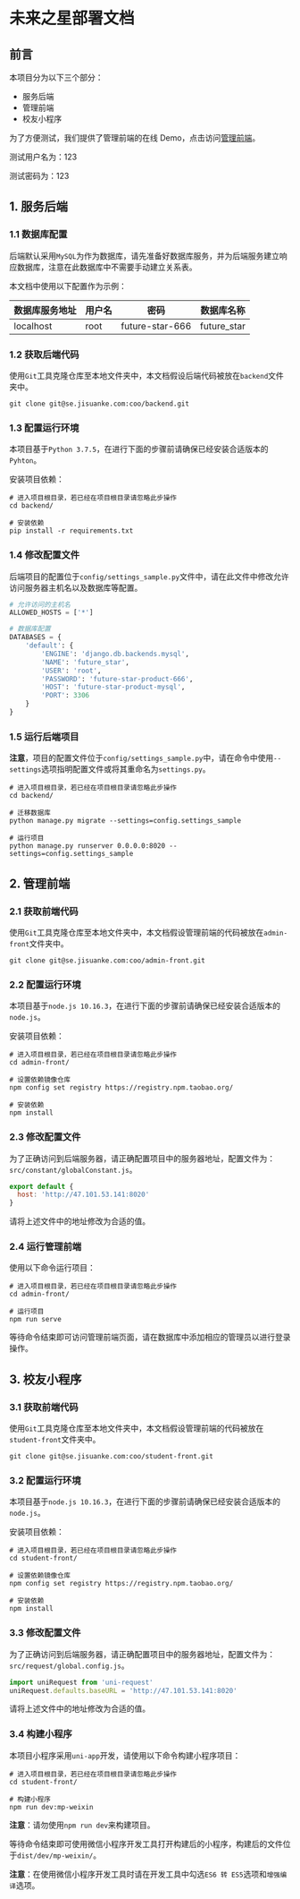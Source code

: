 # 未来之星部署文档

## 前言

本项目分为以下三个部分：

- 服务后端
- 管理前端
- 校友小程序

为了方便测试，我们提供了管理前端的在线 Demo，点击访问[管理前端](http://47.101.53.141:8021/)。

测试用户名为：123

测试密码为：123

## 1. 服务后端

### 1.1 数据库配置

后端默认采用`MySQL`为作为数据库，请先准备好数据库服务，并为后端服务建立响应数据库，注意在此数据库中不需要手动建立关系表。

本文档中使用以下配置作为示例：

| 数据库服务地址 | 用户名 | 密码            | 数据库名称  |
| -------------- | ------ | --------------- | ----------- |
| localhost      | root   | future-star-666 | future_star |

### 1.2 获取后端代码

使用`Git`工具克隆仓库至本地文件夹中，本文档假设后端代码被放在`backend`文件夹中。

```shell
git clone git@se.jisuanke.com:coo/backend.git
```

### 1.3 配置运行环境

本项目基于`Python 3.7.5`，在进行下面的步骤前请确保已经安装合适版本的`Pyhton`。

安装项目依赖：

```shell
# 进入项目根目录，若已经在项目根目录请忽略此步操作
cd backend/

# 安装依赖
pip install -r requirements.txt
```

### 1.4 修改配置文件

后端项目的配置位于`config/settings_sample.py`文件中，请在此文件中修改允许访问服务器主机名以及数据库等配置。

```python
# 允许访问的主机名
ALLOWED_HOSTS = ['*']

# 数据库配置
DATABASES = {
    'default': {
        'ENGINE': 'django.db.backends.mysql',
        'NAME': 'future_star',
        'USER': 'root',
        'PASSWORD': 'future-star-product-666',
        'HOST': 'future-star-product-mysql',
        'PORT': 3306
    }
}
```

### 1.5 运行后端项目

**注意**，项目的配置文件位于`config/settings_sample.py`中，请在命令中使用`--settings`选项指明配置文件或将其重命名为`settings.py`。

```shell
# 进入项目根目录，若已经在项目根目录请忽略此步操作
cd backend/

# 迁移数据库
python manage.py migrate --settings=config.settings_sample

# 运行项目
python manage.py runserver 0.0.0.0:8020 --settings=config.settings_sample
```

## 2. 管理前端

### 2.1 获取前端代码

使用`Git`工具克隆仓库至本地文件夹中，本文档假设管理前端的代码被放在`admin-front`文件夹中。

```shell
git clone git@se.jisuanke.com:coo/admin-front.git
```

### 2.2 配置运行环境

本项目基于`node.js 10.16.3`，在进行下面的步骤前请确保已经安装合适版本的`node.js`。

安装项目依赖：

```shell
# 进入项目根目录，若已经在项目根目录请忽略此步操作
cd admin-front/

# 设置依赖镜像仓库
npm config set registry https://registry.npm.taobao.org/

# 安装依赖
npm install
```

### 2.3 修改配置文件

为了正确访问到后端服务器，请正确配置项目中的服务器地址，配置文件为：`src/constant/globalConstant.js`。

```javascript
export default {
  host: 'http://47.101.53.141:8020'
}
```

请将上述文件中的地址修改为合适的值。

### 2.4 运行管理前端

使用以下命令运行项目：

```shell
# 进入项目根目录，若已经在项目根目录请忽略此步操作
cd admin-front/

# 运行项目
npm run serve
```

等待命令结束即可访问管理前端页面，请在数据库中添加相应的管理员以进行登录操作。

## 3. 校友小程序

### 3.1 获取前端代码

使用`Git`工具克隆仓库至本地文件夹中，本文档假设管理前端的代码被放在`student-front`文件夹中。

```shell
git clone git@se.jisuanke.com:coo/student-front.git
```

### 3.2 配置运行环境

本项目基于`node.js 10.16.3`，在进行下面的步骤前请确保已经安装合适版本的`node.js`。

安装项目依赖：

```shell
# 进入项目根目录，若已经在项目根目录请忽略此步操作
cd student-front/

# 设置依赖镜像仓库
npm config set registry https://registry.npm.taobao.org/

# 安装依赖
npm install
```

### 3.3 修改配置文件

为了正确访问到后端服务器，请正确配置项目中的服务器地址，配置文件为：`src/request/global.config.js`。

```javascript
import uniRequest from 'uni-request'
uniRequest.defaults.baseURL = 'http://47.101.53.141:8020'
```

请将上述文件中的地址修改为合适的值。

### 3.4 构建小程序

本项目小程序采用`uni-app`开发，请使用以下命令构建小程序项目：

```shell
# 进入项目根目录，若已经在项目根目录请忽略此步操作
cd student-front/

# 构建小程序
npm run dev:mp-weixin
```

**注意**：请勿使用`npm run dev`来构建项目。

等待命令结束即可使用微信小程序开发工具打开构建后的小程序，构建后的文件位于`dist/dev/mp-weixin/`。

**注意**：在使用微信小程序开发工具时请在开发工具中勾选`ES6 转 ES5`选项和`增强编译`选项。